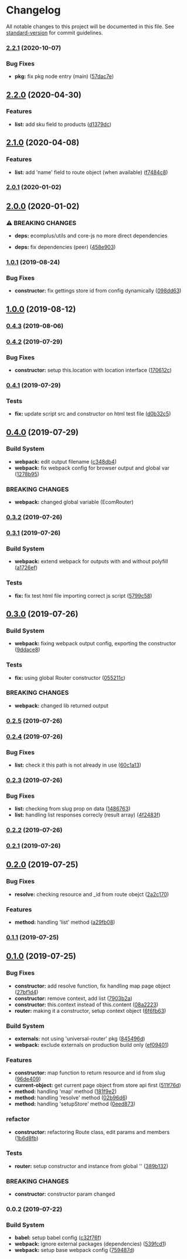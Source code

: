 # Changelog

All notable changes to this project will be documented in this file. See [standard-version](https://github.com/conventional-changelog/standard-version) for commit guidelines.

### [2.2.1](https://github.com/ecomplus/storefront-router/compare/v2.2.0...v2.2.1) (2020-10-07)


### Bug Fixes

* **pkg:** fix pkg node entry (main) ([57dac7e](https://github.com/ecomplus/storefront-router/commit/57dac7e5b81949891004cccca3808e4d3cd6bcfd))

## [2.2.0](https://github.com/ecomplus/storefront-router/compare/v2.1.0...v2.2.0) (2020-04-30)


### Features

* **list:** add sku field to products ([d1379dc](https://github.com/ecomplus/storefront-router/commit/d1379dc4b7fb42d47158fe9a5952390990341c22))

## [2.1.0](https://github.com/ecomplus/storefront-router/compare/v2.0.1...v2.1.0) (2020-04-08)


### Features

* **list:** add 'name' field to route object (when available) ([f7484c8](https://github.com/ecomplus/storefront-router/commit/f7484c8e4d9e846212b6c4823b267f46a115ca55))

### [2.0.1](https://github.com/ecomclub/storefront-router/compare/v2.0.0...v2.0.1) (2020-01-02)

## [2.0.0](https://github.com/ecomclub/storefront-router/compare/v1.0.1...v2.0.0) (2020-01-02)


### ⚠ BREAKING CHANGES

* **deps:** ecomplus/utils and core-js no more direct dependencies

* **deps:** fix dependencies (peer) ([458e903](https://github.com/ecomclub/storefront-router/commit/458e903a5dfe336b59670f1f4eb11fcc15d48dd9))

### [1.0.1](https://github.com/ecomclub/storefront-router/compare/v1.0.0...v1.0.1) (2019-08-24)


### Bug Fixes

* **constructor:** fix gettings store id from config dynamically ([098dd63](https://github.com/ecomclub/storefront-router/commit/098dd63))



## [1.0.0](https://github.com/ecomclub/storefront-router/compare/v0.4.3...v1.0.0) (2019-08-12)



### [0.4.3](https://github.com/ecomclub/storefront-router/compare/v0.4.2...v0.4.3) (2019-08-06)



### [0.4.2](https://github.com/ecomclub/storefront-router/compare/v0.4.1...v0.4.2) (2019-07-29)


### Bug Fixes

* **constructor:** setup this.location with location interface ([170612c](https://github.com/ecomclub/storefront-router/commit/170612c))



### [0.4.1](https://github.com/ecomclub/storefront-router/compare/v0.4.0...v0.4.1) (2019-07-29)


### Tests

* **fix:** update script src and constructor on html test file ([d0b32c5](https://github.com/ecomclub/storefront-router/commit/d0b32c5))



## [0.4.0](https://github.com/ecomclub/storefront-router/compare/v0.3.2...v0.4.0) (2019-07-29)


### Build System

* **webpack:** edit output filename ([c348db4](https://github.com/ecomclub/storefront-router/commit/c348db4))
* **webpack:** fix webpack config for browser output and global var ([1278b95](https://github.com/ecomclub/storefront-router/commit/1278b95))


### BREAKING CHANGES

* **webpack:** changed global variable (EcomRouter)



### [0.3.2](https://github.com/ecomclub/storefront-router/compare/v0.3.1...v0.3.2) (2019-07-26)



### [0.3.1](https://github.com/ecomclub/storefront-router/compare/v0.3.0...v0.3.1) (2019-07-26)


### Build System

* **webpack:** extend webpack for outputs with and without polyfill ([a1726ef](https://github.com/ecomclub/storefront-router/commit/a1726ef))


### Tests

* **fix:** fix test html file importing correct js script ([5799c58](https://github.com/ecomclub/storefront-router/commit/5799c58))



## [0.3.0](https://github.com/ecomclub/storefront-router/compare/v0.2.5...v0.3.0) (2019-07-26)


### Build System

* **webpack:** fixing webpack output config, exporting the constructor ([9ddace8](https://github.com/ecomclub/storefront-router/commit/9ddace8))


### Tests

* **fix:** using global Router constructor ([055211c](https://github.com/ecomclub/storefront-router/commit/055211c))


### BREAKING CHANGES

* **webpack:** changed lib returned output



### [0.2.5](https://github.com/ecomclub/storefront-router/compare/v0.2.4...v0.2.5) (2019-07-26)



### [0.2.4](https://github.com/ecomclub/storefront-router/compare/v0.2.3...v0.2.4) (2019-07-26)


### Bug Fixes

* **list:** check it this path is not already in use ([60c1a13](https://github.com/ecomclub/storefront-router/commit/60c1a13))



### [0.2.3](https://github.com/ecomclub/storefront-router/compare/v0.2.2...v0.2.3) (2019-07-26)


### Bug Fixes

* **list:** checking from slug prop on data ([1486763](https://github.com/ecomclub/storefront-router/commit/1486763))
* **list:** handling list responses correcly (result array) ([4f2483f](https://github.com/ecomclub/storefront-router/commit/4f2483f))



### [0.2.2](https://github.com/ecomclub/storefront-router/compare/v0.2.1...v0.2.2) (2019-07-26)



### [0.2.1](https://github.com/ecomclub/storefront-router/compare/v0.2.0...v0.2.1) (2019-07-26)



## [0.2.0](https://github.com/ecomclub/storefront-router/compare/v0.1.1...v0.2.0) (2019-07-25)


### Bug Fixes

* **resolve:** checking resource and _id from route obejct ([2a2c170](https://github.com/ecomclub/storefront-router/commit/2a2c170))


### Features

* **method:** handling 'list' method ([a29fb08](https://github.com/ecomclub/storefront-router/commit/a29fb08))



### [0.1.1](https://github.com/ecomclub/storefront-router/compare/v0.1.0...v0.1.1) (2019-07-25)



## [0.1.0](https://github.com/ecomclub/storefront-router/compare/v0.0.2...v0.1.0) (2019-07-25)


### Bug Fixes

* **constructor:** add resolve function, fix handling map page object ([27bf1d4](https://github.com/ecomclub/storefront-router/commit/27bf1d4))
* **constructor:** remove context, add list ([7903b2a](https://github.com/ecomclub/storefront-router/commit/7903b2a))
* **constructor:** this.context instead of this.content ([08a2223](https://github.com/ecomclub/storefront-router/commit/08a2223))
* **router:** making it a constructor, setup context object ([6f6fb63](https://github.com/ecomclub/storefront-router/commit/6f6fb63))


### Build System

* **externals:** not using 'universal-router' pkg ([845496d](https://github.com/ecomclub/storefront-router/commit/845496d))
* **webpack:** exclude externals on production build only ([ef09401](https://github.com/ecomclub/storefront-router/commit/ef09401))


### Features

* **constructor:** map function to return resource and id from slug ([96de409](https://github.com/ecomclub/storefront-router/commit/96de409))
* **current-object:** get current page object from store api first ([511f76d](https://github.com/ecomclub/storefront-router/commit/511f76d))
* **method:** handling 'map' method ([181f9e2](https://github.com/ecomclub/storefront-router/commit/181f9e2))
* **method:** handling 'resolve' method ([02b96d6](https://github.com/ecomclub/storefront-router/commit/02b96d6))
* **method:** handling 'setupStore' method ([0eed873](https://github.com/ecomclub/storefront-router/commit/0eed873))


### refactor

* **constructor:** refactoring Route class, edit params and members ([1b6d8fb](https://github.com/ecomclub/storefront-router/commit/1b6d8fb))


### Tests

* **router:** setup constructor and instance from global '' ([389b132](https://github.com/ecomclub/storefront-router/commit/389b132))


### BREAKING CHANGES

* **constructor:** constructor param changed



### 0.0.2 (2019-07-22)


### Build System

* **babel:** setup babel config ([c32f76f](https://github.com/ecomclub/storefront-router/commit/c32f76f))
* **webpack:** ignore external packages (dependencies) ([539fcd1](https://github.com/ecomclub/storefront-router/commit/539fcd1))
* **webpack:** setup base webpack config ([759487d](https://github.com/ecomclub/storefront-router/commit/759487d))
